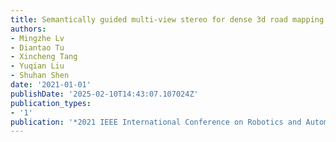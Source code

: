 ```yaml
---
title: Semantically guided multi-view stereo for dense 3d road mapping
authors:
- Mingzhe Lv
- Diantao Tu
- Xincheng Tang
- Yuqian Liu
- Shuhan Shen
date: '2021-01-01'
publishDate: '2025-02-10T14:43:07.107024Z'
publication_types:
- '1'
publication: '*2021 IEEE International Conference on Robotics and Automation (ICRA)*'
---
```

